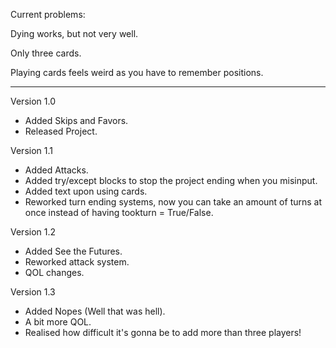 Current problems: 

Dying works, but not very well.

Only three cards.

Playing cards feels weird as you have to remember positions.

***********************************************************************************************************************************************************************

Version 1.0
- Added Skips and Favors.
- Released Project.


Version 1.1
- Added Attacks.
- Added try/except blocks to stop the project ending when you misinput.
- Added text upon using cards.
- Reworked turn ending systems, now you can take an amount of turns at once instead of having tookturn = True/False.

Version 1.2
- Added See the Futures.
- Reworked attack system.
- QOL changes.

Version 1.3
- Added Nopes (Well that was hell).
- A bit more QOL.
- Realised how difficult it's gonna be to add more than three players!